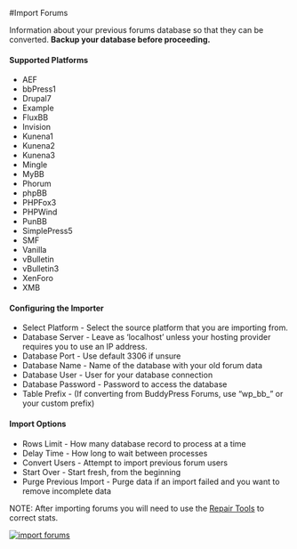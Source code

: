 #Import Forums

Information about your previous forums database so that they can be converted. **Backup your database before proceeding.**

#### Supported Platforms

*   AEF
*   bbPress1
*   Drupal7
*   Example
*   FluxBB
*   Invision
*   Kunena1
*   Kunena2
*   Kunena3
*   Mingle
*   MyBB
*   Phorum
*   phpBB
*   PHPFox3
*   PHPWind
*   PunBB
*   SimplePress5
*   SMF
*   Vanilla
*   vBulletin
*   vBulletin3
*   XenForo
*   XMB

#### Configuring the Importer

*   Select Platform - Select the source platform that you are importing from.
*   Database Server - Leave as ‘localhost’ unless your hosting provider requires you to use an IP address.
*   Database Port - Use default 3306 if unsure
*   Database Name - Name of the database with your old forum data
*   Database User - User for your database connection
*   Database Password - Password to access the database
*   Table Prefix - (If converting from BuddyPress Forums, use “wp\_bb\_” or your custom prefix)

#### Import Options

*   Rows Limit - How many database record to process at a time
*   Delay Time - How long to wait between processes
*   Convert Users - Attempt to import previous forum users
*   Start Over - Start fresh, from the beginning
*   Purge Previous Import - Purge data if an import failed and you want to remove incomplete data

NOTE: After importing forums you will need to use the [Repair Tools](#repair-forums) to correct stats.

[![import forums](https://www.buddyboss.com/resources/wp-content/uploads/2019/01/importforums-1024x804.jpg)](https://www.buddyboss.com/resources/wp-content/uploads/2019/01/importforums.jpg)